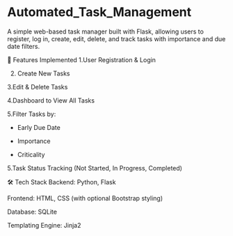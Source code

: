 # Automated_Task_Management

 A simple web-based task manager built with Flask, allowing users to register, log in, create, edit, delete, and track tasks with importance and due date filters.

🚀 Features Implemented
1.User Registration & Login

2. Create New Tasks

3.Edit & Delete Tasks

4.Dashboard to View All Tasks

5.Filter Tasks by:

* Early Due Date

* Importance

* Criticality

5.Task Status Tracking (Not Started, In Progress, Completed)


🛠️ Tech Stack
Backend: Python, Flask

Frontend: HTML, CSS (with optional Bootstrap styling)

Database: SQLite

Templating Engine: Jinja2


